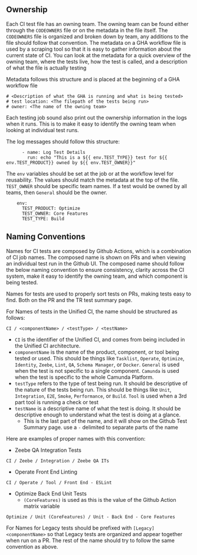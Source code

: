 ## Ownership
Each CI test file has an owning team. The owning team can be found either through the `CODEOWNERS` file or on the metadata in the file itself. The `CODEOWNERS` file is organized and broken down by team, any additions to the file should follow that convention. The metadata on a GHA workflow file is used by a scraping tool so that it is easy to gather information about the current state of CI. You can look at the metadata for a quick overview of the owning team, where the tests live, how the test is called, and a description of what the file is actually testing

Metadata follows this structure and is placed at the beginning of a GHA workflow file

```
# <Description of what the GHA is running and what is being tested>
# test location: <The filepath of the tests being run>
# owner: <The name of the owning team>
```

Each testing job sound also print out the ownership information in the logs when it runs. This is to make it easy to identify the owning team when looking at individual test runs.

The log messages should follow this structure:

```
      - name: Log Test Details
        run: echo "This is a ${{ env.TEST_TYPE}} test for ${{ env.TEST_PRODUCT}} owned by ${{ env.TEST_OWNER}}"
```
The `env` variables should be set at the job or at the workflow level for reusability. The values should match the metadata at the top of the file. `TEST_OWNER` should be specific team names. If a test would be owned by all teams, then `General` should be the owner. 
```
    env:
      TEST_PRODUCT: Optimize
      TEST_OWNER: Core Features
      TEST_TYPE: Build
```

## Naming Conventions

Names for CI tests are composed by Github Actions, which is a combination of CI job names. The composed name is shown on PRs and when viewing an individual test run in the Github UI. The composed name should follow the below naming convention to ensure consistency, clarity across the CI system, make it easy to identify the owning team, and which component is being tested.

Names for tests are used to properly sort tests on PRs, making tests easy to find. Both on the PR and the TR test summary page.

For Names of tests in the Unified CI, the name should be structured as follows:
```
CI / <componentName> / <testType> / <testName>
```

- `CI` is the identifier of the Unified CI, and comes from being included in the Unified CI architecture.
- `componentName` is the name of the product, component, or tool being tested or used. This should be things like `Tasklist`, `Operate`, `Optimize`, `Identity`, `Zeebe`, `Lint`, `QA`, `Schema Manager`, or `Docker`. `General` is used when the test is not specific to a single component. `Camunda` is used when the test is specific to the whole Camunda Platform.
- `testType` refers to the type of test being run. It should be descriptive of the nature of the tests being run. This should be things like `Unit`, `Integration`, `E2E`, `Smoke`, `Performance`, or `Build`. `Tool` is used when a 3rd part tool is running a check or test
- `testName` is a descriptive name of what the test is doing. It should be descriptive enough to understand what the test is doing at a glance.
  - This is the last part of the name, and it will show on the Github Test Summary page. use a `-` delimited to separate parts of the name

Here are examples of proper names with this convention:

- Zeebe QA Integration Tests
```
CI / Zeebe / Integration / Zeebe QA ITs
```
- Operate Front End Linting
```
CI / Operate / Tool / Front End - ESLint
```
- Optimize Back End Unit Tests
  - `(CoreFeatures)` is used as this is the value of the Github Action matrix variable
```
Optimize / Unit (CoreFeatures) / Unit - Back End - Core Features
```

For Names for Legacy tests should be prefixed with `[Legacy] <componentName>` so that Legacy tests are organized and appear together when run on a PR. The rest of the name should try to follow the same convention as above.
